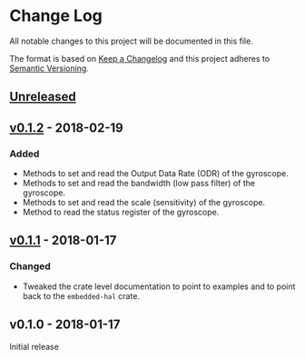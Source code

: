# Change Log

All notable changes to this project will be documented in this file.

The format is based on [Keep a Changelog](http://keepachangelog.com/)
and this project adheres to [Semantic Versioning](http://semver.org/).

## [Unreleased]

## [v0.1.2] - 2018-02-19

### Added

- Methods to set and read the Output Data Rate (ODR) of the gyroscope.
- Methods to set and read the bandwidth (low pass filter) of the gyroscope.
- Methods to set and read the scale (sensitivity) of the gyroscope.
- Method to read the status register of the gyroscope.

## [v0.1.1] - 2018-01-17

### Changed

- Tweaked the crate level documentation to point to examples and to point back to the `embedded-hal`
  crate.

## v0.1.0 - 2018-01-17

Initial release

[Unreleased]: https://github.com/japaric/l3gd20/compare/v0.1.2...HEAD
[v0.1.2]: https://github.com/japaric/l3gd20/compare/v0.1.1...v0.1.2
[v0.1.1]: https://github.com/japaric/l3gd20/compare/v0.1.0...v0.1.1
